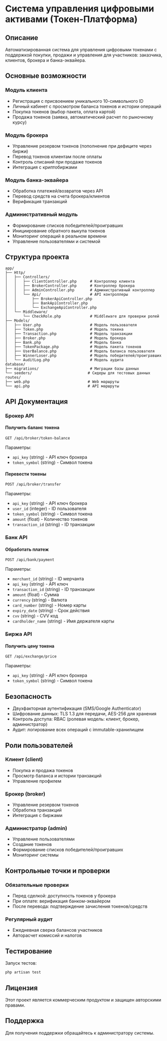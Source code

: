 # Система управления цифровыми активами (Токен-Платформа)

## Описание

Автоматизированная система для управления цифровыми токенами с поддержкой покупки, продажи и управления для участников: заказчика, клиентов, брокера и банка-эквайера.

## Основные возможности

### Модуль клиента
- Регистрация с присвоением уникального 10-символьного ID
- Личный кабинет с просмотром баланса токенов и истории операций
- Покупка токенов (выбор пакета, оплата картой)
- Продажа токенов (заявка, автоматический расчет по рыночному курсу)

### Модуль брокера
- Управление резервом токенов (пополнение при дефиците через биржи)
- Перевод токенов клиентам после оплаты
- Контроль списаний при продаже токенов
- Интеграция с криптобиржами

### Модуль банка-эквайера
- Обработка платежей/возвратов через API
- Перевод средств на счета брокера/клиентов
- Верификация транзакций

### Административный модуль
- Формирование списков победителей/проигравших
- Инициирование обратного выкупа токенов
- Мониторинг операций в реальном времени
- Управление пользователями и системой


## Структура проекта

```
app/
├── Http/
│   ├── Controllers/
│   │   ├── ClientController.php      # Контроллер клиента
│   │   ├── BrokerController.php      # Контроллер брокера
│   │   ├── AdminController.php       # Административный контроллер
│   │   └── Api/                      # API контроллеры
│   │       ├── BrokerApiController.php
│   │       ├── BankApiController.php
│   │       └── ExchangeApiController.php
│   └── Middleware/
│       └── CheckRole.php             # Middleware для проверки ролей
├── Models/
│   ├── User.php                      # Модель пользователя
│   ├── Token.php                     # Модель токена
│   ├── Transaction.php               # Модель транзакции
│   ├── Broker.php                    # Модель брокера
│   ├── Bank.php                      # Модель банка
│   ├── TokenPackage.php              # Модель пакета токенов
│   ├── UserBalance.php               # Модель баланса пользователя
│   ├── WinnerLoser.php               # Модель победителей/проигравших
│   └── AuditLog.php                  # Модель аудита
database/
├── migrations/                       # Миграции базы данных
└── seeders/                         # Сидеры для тестовых данных
routes/
├── web.php                          # Web маршруты
└── api.php                          # API маршруты
```

## API Документация

### Брокер API

#### Получить баланс токена
```
GET /api/broker/token-balance
```

Параметры:
- `api_key` (string) - API ключ брокера
- `token_symbol` (string) - Символ токена

#### Перевести токены
```
POST /api/broker/transfer
```

Параметры:
- `api_key` (string) - API ключ брокера
- `user_id` (integer) - ID пользователя
- `token_symbol` (string) - Символ токена
- `amount` (float) - Количество токенов
- `transaction_id` (string) - ID транзакции

### Банк API

#### Обработать платеж
```
POST /api/bank/payment
```

Параметры:
- `merchant_id` (string) - ID мерчанта
- `api_key` (string) - API ключ
- `transaction_id` (string) - ID транзакции
- `amount` (float) - Сумма
- `currency` (string) - Валюта
- `card_number` (string) - Номер карты
- `expiry_date` (string) - Срок действия
- `cvv` (string) - CVV код
- `cardholder_name` (string) - Имя держателя карты

### Биржа API

#### Получить цену токена
```
GET /api/exchange/price
```

Параметры:
- `api_key` (string) - API ключ брокера
- `token_symbol` (string) - Символ токена

## Безопасность

- Двухфакторная аутентификация (SMS/Google Authenticator)
- Шифрование данных: TLS 1.3 для передачи, AES-256 для хранения
- Контроль доступа: RBAC (ролевая модель: клиент, брокер, администратор)
- Аудит: логирование всех операций с immutable-хранилищем

## Роли пользователей

### Клиент (client)
- Покупка и продажа токенов
- Просмотр баланса и истории транзакций
- Управление профилем

### Брокер (broker)
- Управление резервом токенов
- Обработка транзакций
- Интеграция с биржами

### Администратор (admin)
- Управление пользователями
- Создание токенов
- Формирование списков победителей/проигравших
- Мониторинг системы

## Контрольные точки и проверки

### Обязательные проверки
- Перед сделкой: доступность токенов у брокера
- При оплате: верификация банком-эквайером
- После перевода: подтверждение зачисления токенов/средств

### Регулярный аудит
- Ежедневная сверка балансов участников
- Авторасчет комиссий и налогов

## Тестирование

Запуск тестов:
```bash
php artisan test
```

## Лицензия

Этот проект является коммерческим продуктом и защищен авторскими правами.

## Поддержка

Для получения поддержки обращайтесь к администратору системы.
